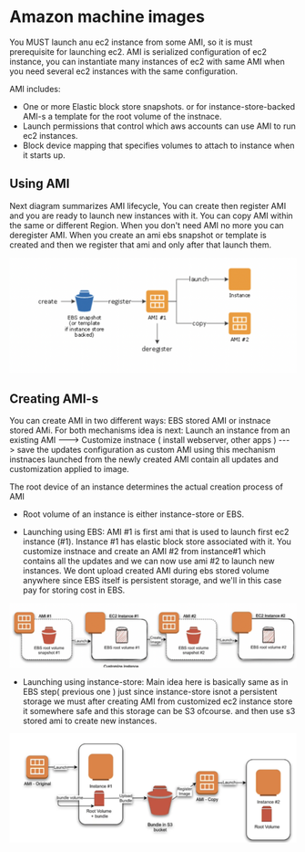 # Amazon machine images
You MUST launch anu ec2 instance from some AMI, so it is  must prerequisite for launching ec2. 
AMI is serialized configuration of ec2 instance, you can instantiate many instances of ec2 with same AMI when you need several ec2 instances with the same
configuration. 


AMI includes:
- One or more Elastic block store snapshots. or for instance-store-backed AMI-s a template for the root volume of the instnace.  
- Launch permissions that control which aws accounts can use AMI to run ec2 instances.
- Block device mapping that specifies volumes to attach to instance when it starts up.

## Using AMI
Next diagram summarizes AMI lifecycle, You can create then register AMI and you are ready to launch new instances with it.
You can copy AMI within the same or different Region. When you don't need AMI no more you can deregister AMI.
When you create an ami ebs snapshot or template is created and then we register that ami and only after that launch them.

![diagram](./ami-diagram-1.png)

## Creating AMI-s
You can create AMI in two different ways: EBS stored AMI or instnace stored AMi.
For both mechanisms idea is next:
Launch an instance from an existing AMI ---> Customize instnace ( install webserver, other apps ) ---> save the updates configuration as  custom AMI
using this mechanism instnaces launched from the newly created AMI contain all updates and customization applied to image.

The root device of an instance determines the actual creation process of AMI
- Root volume of an instance is either instance-store or EBS.

- Launching using EBS: AMI #1 is first ami that is used to launch first ec2 instance (#1). Instance #1 has elastic block store associated with it.
You customize instnace and create an AMI #2 from instance#1 which contains all the updates and we can now use ami #2 to launch new instances.
We dont upload created AMI during ebs stored volume anywhere since EBS itself is persistent storage, and we'll in this case pay for storing cost in EBS.

![diagram2](./ami-ebs.png)

- Launching using instance-store: Main idea here is basically same as in EBS step( previous one ) just since instance-store isnot a persistent storage we
must after creating AMI from customized ec2 instance store it somewhere safe and this storage can be S3 ofcourse. and then use s3 stored ami to create new instances.

![diagram3](./ami-instance-store.png)
